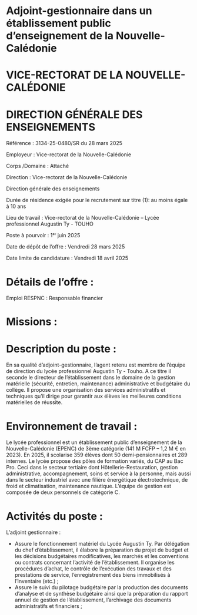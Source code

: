 # Adjoint-gestionnaire dans un établissement public d’enseignement de la Nouvelle-Calédonie

# VICE-RECTORAT DE LA NOUVELLE-CALÉDONIE

# DIRECTION GÉNÉRALE DES ENSEIGNEMENTS

Référence : 3134-25-0480/SR du 28 mars 2025

Employeur : Vice-rectorat de la Nouvelle-Calédonie

Corps /Domaine : Attaché

Direction : Vice-rectorat de la Nouvelle-Calédonie

Direction générale des enseignements

Durée de résidence exigée pour le recrutement sur titre (1): au moins égale à 10 ans

Lieu de travail : Vice-rectorat de la Nouvelle-Calédonie – Lycée professionnel Augustin Ty - TOUHO

Poste à pourvoir : 1ᵉʳ juin 2025

Date de dépôt de l’offre : Vendredi 28 mars 2025

Date limite de candidature : Vendredi 18 avril 2025

# Détails de l’offre :

Emploi RESPNC : Responsable financier

# Missions :

# Description du poste :

En sa qualité d’adjoint-gestionnaire, l’agent retenu est membre de l’équipe de direction du lycée professionnel Augustin Ty - Touho. A ce titre il seconde le directeur de l’établissement dans le domaine de la gestion matérielle (sécurité, entretien, maintenance) administrative et budgétaire du collège. Il propose une organisation des services administratifs et techniques qu’il dirige pour garantir aux élèves les meilleures conditions matérielles de réussite.

# Environnement de travail :

Le lycée professionnel est un établissement public d’enseignement de la Nouvelle-Calédonie (EPENC) de 3ème catégorie (141 M FCFP – 1,2 M € en 2023). En 2025, il scolarise 359 élèves dont 50 demi-pensionnaires et 289 internes. Le lycée propose des pôles de formation variés, du CAP au Bac Pro. Ceci dans le secteur tertiaire dont Hôtellerie-Restauration, gestion administrative, accompagnement, soins et service à la personne, mais aussi dans le secteur industriel avec une filière énergétique électrotechnique, de froid et climatisation, maintenance nautique. L’équipe de gestion est composée de deux personnels de catégorie C.

# Activités du poste :

L’adjoint gestionnaire :

- Assure le fonctionnement matériel du Lycée Augustin Ty. Par délégation du chef d’établissement, il élabore la préparation du projet de budget et les décisions budgétaires modificatives, les marchés et les conventions ou contrats concernant l’activité de l’établissement. Il organise les procédures d’achat, le contrôle de l’exécution des travaux et des prestations de service, l’enregistrement des biens immobilisés à l’inventaire (etc.) ;
- Assure le suivi du pilotage budgétaire par la production des documents d’analyse et de synthèse budgétaire ainsi que la préparation du rapport annuel de gestion de l’établissement, l’archivage des documents administratifs et financiers ;